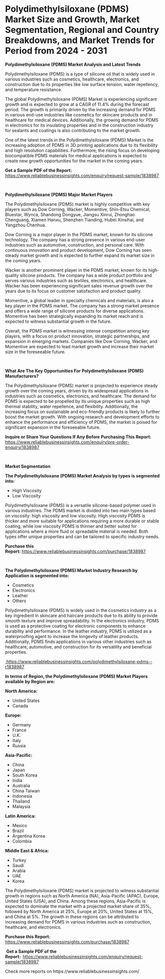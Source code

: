 <p><h1>Polydimethylsiloxane (PDMS) Market Size and Growth, Market Segmentation, Regional and Country Breakdowns, and Market Trends for Period from 2024 -  2031</h1></p><p><strong>Polydimethylsiloxane (PDMS) Market Analysis and Latest Trends</strong></p>
<p><p>Polydimethylsiloxane (PDMS) is a type of silicone oil that is widely used in various industries such as cosmetics, healthcare, electronics, and construction due to its properties like low surface tension, water repellency, and temperature resistance.</p><p>The global Polydimethylsiloxane (PDMS) Market is experiencing significant growth and is expected to grow at a CAGR of 11.4% during the forecast period. The growth is primarily driven by the increasing demand for PDMS in various end-use industries like cosmetics for skincare products and in healthcare for medical devices. Additionally, the growing demand for PDMS in electronics for its insulating properties and in the construction industry for sealants and coatings is also contributing to the market growth.</p><p>One of the latest trends in the Polydimethylsiloxane (PDMS) Market is the increasing adoption of PDMS in 3D printing applications due to its flexibility and high resolution capabilities. Furthermore, the rising focus on developing biocompatible PDMS materials for medical applications is expected to create new growth opportunities for the market in the coming years.</p></p>
<p><strong>Get a Sample PDF of the Report:&nbsp;</strong> <a href="https://www.reliablebusinessinsights.com/enquiry/request-sample/1838987">https://www.reliablebusinessinsights.com/enquiry/request-sample/1838987</a></p>
<p>&nbsp;</p>
<p><strong>Polydimethylsiloxane (PDMS) Major Market Players</strong></p>
<p><p>The Polydimethylsiloxane (PDMS) market is highly competitive with key players such as Dow Corning, Wacker, Momentive, Shin-Etsu Chemical, Bluestar, Wynca, Shandong Dongyue, Jiangsu Xinrui, Zhonghao Chenguang, Xiamen Hanxu, Shenzhen Tianding, Hubei Xinsihai, and Yangzhou Chenhua.</p><p>Dow Corning is a major player in the PDMS market, known for its silicone technology. The company has a strong presence in various end-user industries such as automotive, construction, and personal care. With continuous innovation and product development, Dow Corning has seen steady market growth and is expected to further expand its market size in the coming years.</p><p>Wacker is another prominent player in the PDMS market, known for its high-quality silicone products. The company has a wide product portfolio and serves various industries such as textiles, electronics, and healthcare. Wacker has been experiencing significant sales revenue growth over the years due to its focus on customer satisfaction and product quality.</p><p>Momentive, a global leader in specialty chemicals and materials, is also a key player in the PDMS market. The company has a strong market presence and offers a wide range of silicone products for diverse applications. Momentive has been strategically expanding its market reach and is expected to witness substantial growth in the future.</p><p>Overall, the PDMS market is witnessing intense competition among key players, with a focus on product innovation, strategic partnerships, and expansion in emerging markets. Companies like Dow Corning, Wacker, and Momentive are expected to lead market growth and increase their market size in the foreseeable future.</p></p>
<p>&nbsp;</p>
<p><strong>What Are The Key Opportunities For Polydimethylsiloxane (PDMS) Manufacturers?</strong></p>
<p><p>The Polydimethylsiloxane (PDMS) market is projected to experience steady growth over the coming years, driven by its widespread applications in industries such as cosmetics, electronics, and healthcare. The demand for PDMS is expected to be propelled by its unique properties such as high thermal stability, water repellence, and flexibility. Additionally, the increasing focus on sustainable and eco-friendly products is likely to further boost the market growth. With ongoing research and development efforts to enhance the performance and efficiency of PDMS, the market is poised for significant expansion in the foreseeable future.</p></p>
<p><strong>Inquire or Share Your Questions If Any Before Purchasing This Report:</strong> <a href="https://www.reliablebusinessinsights.com/enquiry/pre-order-enquiry/1838987">https://www.reliablebusinessinsights.com/enquiry/pre-order-enquiry/1838987</a></p>
<p>&nbsp;</p>
<p><strong>Market Segmentation</strong></p>
<p><strong>The Polydimethylsiloxane (PDMS) Market Analysis by types is segmented into:</strong></p>
<p><ul><li>High Viscosity</li><li>Low Viscosity</li></ul></p>
<p><p>Polydimethylsiloxane (PDMS) is a versatile silicone-based polymer used in various industries. The PDMS market is divided into two main types based on viscosity: high viscosity and low viscosity. High viscosity PDMS is thicker and more suitable for applications requiring a more durable or stable coating, while low viscosity PDMS is thinner and better suited for applications where a more fluid or spreadable material is needed. Both types offer unique properties and can be tailored to specific industry needs.</p></p>
<p><strong>Purchase this Report:&nbsp;</strong><a href="https://www.reliablebusinessinsights.com/purchase/1838987">https://www.reliablebusinessinsights.com/purchase/1838987</a></p>
<p>&nbsp;</p>
<p><strong>The Polydimethylsiloxane (PDMS) Market Industry Research by Application is segmented into:</strong></p>
<p><ul><li>Cosmetics</li><li>Electronics</li><li>Leather</li><li>Others</li></ul></p>
<p><p>Polydimethylsiloxane (PDMS) is widely used in the cosmetics industry as a key ingredient in skincare and haircare products due to its ability to provide smooth texture and improve spreadability. In the electronics industry, PDMS is used as a protective coating for electronic components to enhance durability and performance. In the leather industry, PDMS is utilized as a waterproofing agent to increase the longevity of leather products. Additionally, PDMS finds applications in various other industries such as healthcare, automotive, and construction for its versatility and beneficial properties.</p></p>
<p><a href="https://www.reliablebusinessinsights.com/polydimethylsiloxane-pdms--r1838987">&nbsp;https://www.reliablebusinessinsights.com/polydimethylsiloxane-pdms--r1838987</a></p>
<p><strong>In terms of Region, the Polydimethylsiloxane (PDMS) Market Players available by Region are:</strong></p>
<p>
    <p> <strong> North America: </strong>
        <ul>
            <li>United States</li>
            <li>Canada</li>
        </ul>
        </p> 
    <p> <strong> Europe: </strong>
        <ul>
            <li>Germany</li>
            <li>France</li>
            <li>U.K.</li>
            <li>Italy</li>
            <li>Russia</li>
        </ul>
        </p> 
    <p> <strong> Asia-Pacific: </strong>
        <ul>
            <li>China</li>
            <li>Japan</li>
            <li>South Korea</li>
            <li>India</li>
            <li>Australia</li>
            <li>China Taiwan</li>
            <li>Indonesia</li>
            <li>Thailand</li>
            <li>Malaysia</li>
        </ul>
        </p> 
    <p> <strong> Latin America: </strong>
        <ul>
            <li>Mexico</li>
            <li>Brazil</li>
            <li>Argentina Korea</li>
            <li>Colombia</li>
        </ul>
        </p> 
    <p> <strong> Middle East & Africa: </strong>
        <ul>
            <li>Turkey</li>
            <li>Saudi</li>
            <li>Arabia</li>
            <li>UAE</li>
            <li>Korea</li>
        </ul>
    </p>
    </p>
<p><p>The Polydimethylsiloxane (PDMS) market is projected to witness substantial growth in regions such as North America (NA), Asia-Pacific (APAC), Europe, United States (USA), and China. Among these regions, Asia-Pacific is expected to dominate the market with a projected market share of 35%, followed by North America at 25%, Europe at 20%, United States at 15%, and China at 5%. The growth in these regions can be attributed to increasing demand for PDMS in various industries such as construction, healthcare, and electronics.</p></p>
<p><strong>Purchase this Report: </strong><a href="https://www.reliablebusinessinsights.com/purchase/1838987">https://www.reliablebusinessinsights.com/purchase/1838987</a></p>
<p>&nbsp;<strong>Get a Sample PDF of the Report:&nbsp;&nbsp;</strong><a href="https://www.reliablebusinessinsights.com/enquiry/request-sample/1838987">https://www.reliablebusinessinsights.com/enquiry/request-sample/1838987</a></p>
<p><strong></strong></p>
<p>Check more reports on https://www.reliablebusinessinsights.com/</p>